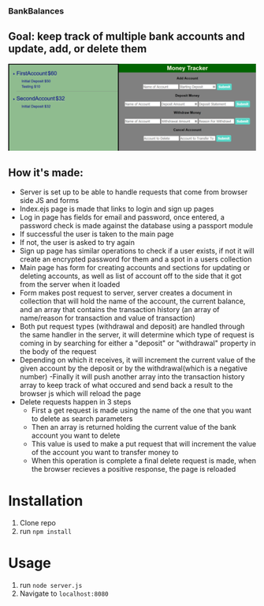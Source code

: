 ### BankBalances
## Goal: keep track of multiple bank accounts and update, add, or delete them
![home page](public/Capture.PNG)
## How it's made:
- Server is set up to be able to handle requests that come from browser side JS and forms
- Index.ejs page is made that links to login and sign up pages
- Log in page has fields for email and password, once entered, a password check is made against the database using a passport module
- If successful the user is taken to the main page
- If not, the user is asked to try again 
- Sign up page has similar operations to check if a user exists, if not it will create an encrypted password for them and a spot in a users collection
- Main page has form for creating accounts and sections for updating or deleting accounts, as well as list of account off to the side that it got from the server when it loaded
- Form makes post request to server, server creates a document in collection that will hold the name of the account, the current balance, and an array that contains the transaction history (an array of name/reason for transaction and value of transaction)
- Both put request types (withdrawal and deposit) are handled through the same handler in the server, it will determine which type of request is coming in by searching for either a "deposit" or "withdrawal" property in the body of the request
- Depending on which it receives, it will increment the current value of the given account by the deposit or by the withdrawal(which is a negative number)
-Finally it will push another array into the transaction history array to keep track of what occured and send back a result to the browser js which will reload the page
- Delete requests happen in 3 steps
  - First a get request is made using the name of the one that you want to delete as search parameters
  - Then an array is returned holding the current value of the bank account you want to delete
  - This value is used to make a put request that will increment the value of the account you want to transfer money to
  - When this operation is complete a final delete request is made, when the browser recieves a positive response, the page is reloaded
# Installation

1. Clone repo
2. run `npm install`

# Usage

1. run `node server.js`
2. Navigate to `localhost:8080`
